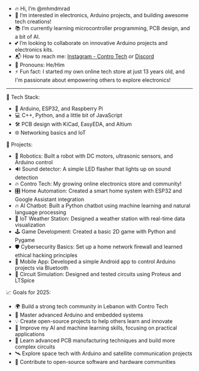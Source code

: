 - 🔥 Hi, I’m @mhmdmrad
- 🧲 I’m interested in electronics, Arduino projects, and building awesome tech creations!
- 📚 I’m currently learning microcontroller programming, PCB design, and a bit of AI.
- 💕 I’m looking to collaborate on innovative Arduino projects and electronics kits.
- 📬 How to reach me: [Instagram - Contro Tech](https://instagram.com/contro_tech) or [Discord](mradmhamad)
- 🙂 Pronouns: He/Him
- ⚡ Fun fact: I started my own online tech store at just 13 years old, and I'm passionate about empowering others to explore electronics!

---

🌟 Tech Stack:
- 🔌 Arduino, ESP32, and Raspberry Pi
- 💻 C++, Python, and a little bit of JavaScript
- 🛠️ PCB design with KiCad, EasyEDA, and Altium
- 🌐 Networking basics and IoT

🚀 Projects:
- 🤖 Robotics: Built a robot with DC motors, ultrasonic sensors, and Arduino control
- 🔊 Sound detector: A simple LED flasher that lights up on sound detection
- 🔥 Contro Tech: My growing online electronics store and community!
- 🎛️ Home Automation: Created a smart home system with ESP32 and Google Assistant integration
- 🔥 AI Chatbot: Built a Python chatbot using machine learning and natural language processing
- 📡 IoT Weather Station: Designed a weather station with real-time data visualization
- 🕹️ Game Development: Created a basic 2D game with Python and Pygame
- 🛡️ Cybersecurity Basics: Set up a home network firewall and learned ethical hacking principles
- 📲 Mobile App: Developed a simple Android app to control Arduino projects via Bluetooth
- 🧪 Circuit Simulation: Designed and tested circuits using Proteus and LTSpice

📈 Goals for 2025:
- 🌍 Build a strong tech community in Lebanon with Contro Tech
- 🧠 Master advanced Arduino and embedded systems
- 💡 Create open-source projects to help others learn and innovate
- 🤖 Improve my AI and machine learning skills, focusing on practical applications
- 🚀 Learn advanced PCB manufacturing techniques and build more complex circuits
- 🛰️ Explore space tech with Arduino and satellite communication projects
- 🔗 Contribute to open-source software and hardware communities

